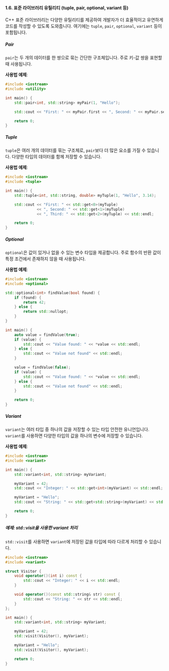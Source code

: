 #### 1.6. 표준 라이브러리 유틸리티 (tuple, pair, optional, variant 등)

C++ 표준 라이브러리는 다양한 유틸리티를 제공하여 개발자가 더 효율적이고 유연하게 코드를 작성할 수 있도록 도와줍니다. 여기에는 `tuple`, `pair`, `optional`, `variant` 등이 포함됩니다.

##### Pair
`pair`는 두 개의 데이터를 한 쌍으로 묶는 간단한 구조체입니다. 주로 키-값 쌍을 표현할 때 사용됩니다.

**사용법 예제**:

```cpp
#include <iostream>
#include <utility>

int main() {
    std::pair<int, std::string> myPair(1, "Hello");

    std::cout << "First: " << myPair.first << ", Second: " << myPair.second << std::endl;

    return 0;
}
```

##### Tuple
`tuple`은 여러 개의 데이터를 묶는 구조체로, `pair`보다 더 많은 요소를 가질 수 있습니다. 다양한 타입의 데이터를 함께 저장할 수 있습니다.

**사용법 예제**:

```cpp
#include <iostream>
#include <tuple>

int main() {
    std::tuple<int, std::string, double> myTuple(1, "Hello", 3.14);

    std::cout << "First: " << std::get<0>(myTuple)
              << ", Second: " << std::get<1>(myTuple)
              << ", Third: " << std::get<2>(myTuple) << std::endl;

    return 0;
}
```

##### Optional
`optional`은 값이 있거나 없을 수 있는 변수 타입을 제공합니다. 주로 함수의 반환 값이 특정 조건에서 존재하지 않을 때 사용됩니다.

**사용법 예제**:

```cpp
#include <iostream>
#include <optional>

std::optional<int> findValue(bool found) {
    if (found) {
        return 42;
    } else {
        return std::nullopt;
    }
}

int main() {
    auto value = findValue(true);
    if (value) {
        std::cout << "Value found: " << *value << std::endl;
    } else {
        std::cout << "Value not found" << std::endl;
    }

    value = findValue(false);
    if (value) {
        std::cout << "Value found: " << *value << std::endl;
    } else {
        std::cout << "Value not found" << std::endl;
    }

    return 0;
}
```

##### Variant
`variant`는 여러 타입 중 하나의 값을 저장할 수 있는 타입 안전한 유니언입니다. `variant`를 사용하면 다양한 타입의 값을 하나의 변수에 저장할 수 있습니다.

**사용법 예제**:

```cpp
#include <iostream>
#include <variant>

int main() {
    std::variant<int, std::string> myVariant;

    myVariant = 42;
    std::cout << "Integer: " << std::get<int>(myVariant) << std::endl;

    myVariant = "Hello";
    std::cout << "String: " << std::get<std::string>(myVariant) << std::endl;

    return 0;
}
```

##### 예제: std::visit을 사용한 variant 처리

`std::visit`를 사용하면 `variant`에 저장된 값을 타입에 따라 다르게 처리할 수 있습니다.

```cpp
#include <iostream>
#include <variant>

struct Visitor {
    void operator()(int i) const {
        std::cout << "Integer: " << i << std::endl;
    }

    void operator()(const std::string& str) const {
        std::cout << "String: " << str << std::endl;
    }
};

int main() {
    std::variant<int, std::string> myVariant;

    myVariant = 42;
    std::visit(Visitor(), myVariant);

    myVariant = "Hello";
    std::visit(Visitor(), myVariant);

    return 0;
}
```
